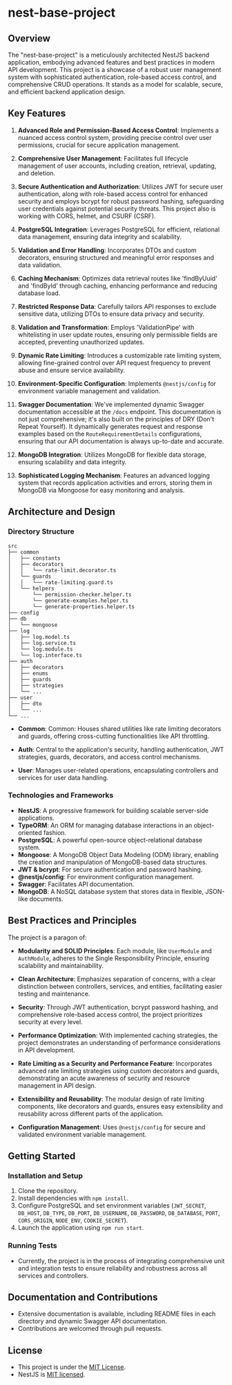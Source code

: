 # nest-base-project

## Overview

The "nest-base-project" is a meticulously architected NestJS backend application, embodying advanced features and best practices in modern API development. This project is a showcase of a robust user management system with sophisticated authentication, role-based access control, and comprehensive CRUD operations. It stands as a model for scalable, secure, and efficient backend application design.

## Key Features

1. **Advanced Role and Permission-Based Access Control**: Implements a nuanced access control system, providing precise control over user permissions, crucial for secure application management.

2. **Comprehensive User Management**: Facilitates full lifecycle management of user accounts, including creation, retrieval, updating, and deletion.

3. **Secure Authentication and Authorization**: Utilizes JWT for secure user authentication, along with role-based access control for enhanced security and employs bcrypt for robust password hashing, safeguarding user credentials against potential security threats. This project also is working with CORS, helmet, and CSURF (CSRF).

4. **PostgreSQL Integration**: Leverages PostgreSQL for efficient, relational data management, ensuring data integrity and scalability.

5. **Validation and Error Handling**: Incorporates DTOs and custom decorators, ensuring structured and meaningful error responses and data validation.

6. **Caching Mechanism**: Optimizes data retrieval routes like 'findByUuid' and 'findById' through caching, enhancing performance and reducing database load.

7. **Restricted Response Data**: Carefully tailors API responses to exclude sensitive data, utilizing DTOs to ensure data privacy and security.

8. **Validation and Transformation**: Employs 'ValidationPipe' with whitelisting in user update routes, ensuring only permissible fields are accepted, preventing unauthorized updates.

9. **Dynamic Rate Limiting**: Introduces a customizable rate limiting system, allowing fine-grained control over API request frequency to prevent abuse and ensure service availability.

10. **Environment-Specific Configuration**: Implements `@nestjs/config` for environment variable management and validation.

11. **Swagger Documentation**: We've implemented dynamic Swagger documentation accessible at the `/docs` endpoint. This documentation is not just comprehensive; it's also built on the principles of DRY (Don't Repeat Yourself). It dynamically generates request and response examples based on the `RouteRequirementDetails` configurations, ensuring that our API documentation is always up-to-date and accurate.

12. **MongoDB Integration**: Utilizes MongoDB for flexible data storage, ensuring scalability and data integrity.

13. **Sophisticated Logging Mechanism**: Features an advanced logging system that records application activities and errors, storing them in MongoDB via Mongoose for easy monitoring and analysis.

## Architecture and Design

### Directory Structure

```
src
├── common
│   ├── constants
│   ├── decorators
│   │   └── rate-limit.decorator.ts
│   └── guards
│   │   └── rate-limiting.guard.ts
│   └── helpers
│       └── permission-checker.helper.ts
│       └── generate-examples.helper.ts
│       └── generate-properties.helper.ts
├── config
├── db
│   └── mongoose
├── log
│   ├── log.model.ts
│   ├── log.service.ts
│   └── log.module.ts
│   └── log.interface.ts
├── auth
│   ├── decorators
│   ├── enums
│   ├── guards
│   ├── strategies
│   └── ...
├── user
│   ├── dto
│   └── ...
└── ...
```

- **Common**: Common: Houses shared utilities like rate limiting decorators and guards, offering cross-cutting functionalities like API throttling.

- **Auth**: Central to the application's security, handling authentication, JWT strategies, guards, decorators, and access control mechanisms.

- **User**: Manages user-related operations, encapsulating controllers and services for user data handling.

### Technologies and Frameworks

- **NestJS**: A progressive framework for building scalable server-side applications.
- **TypeORM**: An ORM for managing database interactions in an object-oriented fashion.
- **PostgreSQL**: A powerful open-source object-relational database system.
- **Mongoose**: A MongoDB Object Data Modeling (ODM) library, enabling the creation and manipulation of MongoDB-based data structures.
- **JWT & bcrypt**: For secure authentication and password hashing.
- **@nestjs/config**: For environment configuration management.
- **Swagger**: Facilitates API documentation.
- **MongoDB**: A NoSQL database system that stores data in flexible, JSON-like documents.

## Best Practices and Principles

The project is a paragon of:

- **Modularity and SOLID Principles**: Each module, like `UserModule` and `AuthModule`, adheres to the Single Responsibility Principle, ensuring scalability and maintainability.

- **Clean Architecture**: Emphasizes separation of concerns, with a clear distinction between controllers, services, and entities, facilitating easier testing and maintenance.

- **Security**: Through JWT authentication, bcrypt password hashing, and comprehensive role-based access control, the project prioritizes security at every level.

- **Performance Optimization**: With implemented caching strategies, the project demonstrates an understanding of performance considerations in API development.

- **Rate Limiting as a Security and Performance Feature**: Incorporates advanced rate limiting strategies using custom decorators and guards, demonstrating an acute awareness of security and resource management in API design.

- **Extensibility and Reusability**: The modular design of rate limiting components, like decorators and guards, ensures easy extensibility and reusability across different parts of the application.

- **Configuration Management**: Uses `@nestjs/config` for secure and validated environment variable management.

## Getting Started

### Installation and Setup

1. Clone the repository.
2. Install dependencies with `npm install`.
3. Configure PostgreSQL and set environment variables (`JWT_SECRET`, `DB_HOST`, `DB_TYPE`, `DB_PORT`, `DB_USERNAME`, `DB_PASSWORD`, `DB_DATABASE`, `PORT`, `CORS_ORIGIN`, `NODE_ENV`, `COOKIE_SECRET`).
4. Launch the application using `npm run start`.

### Running Tests

- Currently, the project is in the process of integrating comprehensive unit and integration tests to ensure reliability and robustness across all services and controllers.

## Documentation and Contributions

- Extensive documentation is available, including README files in each directory and dynamic Swagger API documentation.
- Contributions are welcomed through pull requests.

## License

- This project is under the [MIT License](LICENSE).
- NestJS is [MIT licensed](https://github.com/nestjs/nest/blob/master/LICENSE).
